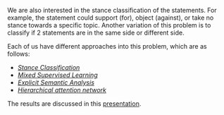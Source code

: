 We are also interested in the stance classification of the statements. For example, the statement could support (for), object (against), or take no stance towards a specific topic. Another variation of this problem is to classify if 2 statements are in the same side or different side.

Each of us have different approaches into this problem, which are as follows:
- *[Stance Classification](https://git.webis.de/webisstud/wstud-visit-the-dome-ss19/tree/master/python/same-side-classification/stance-prediction)*
- *[Mixed Supervised Learning](https://git.webis.de/webisstud/wstud-visit-the-dome-ss19/tree/master/python/same-side-classification/mixed-supervised-learning)*
- *[Explicit Semantic Analysis](https://git.webis.de/webisstud/wstud-visit-the-dome-ss19/tree/master/notebooks/same-side-classification-esa.ipynb)*
- *[Hierarchical  attention network](https://git.webis.de/webisstud/wstud-visit-the-dome-ss19/tree/master/python/same-side-classification/hierachical-attention-network)*

The results are discussed in this [presentation](https://git.webis.de/webisstud/wstud-visit-the-dome-ss19/tree/master/presentations/2019-10-18).
